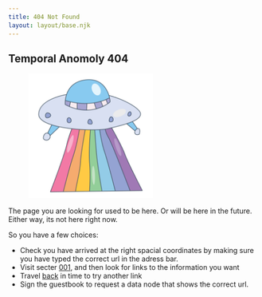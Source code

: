 ```yaml
---
title: 404 Not Found
layout: layout/base.njk
---
```


<h2>Temporal Anomoly 404</h2>

<div class="textbox">
<figure><img src="images/siteimgs/ufo.png" width="250" alt="illustration of a blue, classic shaped UFO emitting a rainbox beam"></figure>
<div class="updatebox">
        <p>The page you are looking for used to be here. Or will be here in the future. Either way, its not here right now.</p>
        <p>So you have a few choices:</p>
       <ul>
        <li>Check you have arrived at the right spacial coordinates by making sure you have typed the correct url in the adress bar.</li>
        <li>Visit secter <a href="https://starbug.neocities.org/index.html">001</a>, and then look for links to the information you want</li>
        <li>Travel <a href="javascript:history.back()">back</a> in time to try another link</li>
        <li> Sign the guestbook to request a data node that shows the correct url. </li>
        </ul>
</div>
</div>